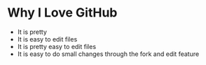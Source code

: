 # Why I Love GitHub

* It is pretty
* It is easy to edit files
* It is pretty easy to edit files
* It is easy to do small changes through the fork and edit feature